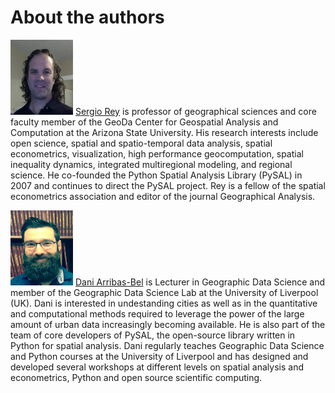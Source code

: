 # About the authors

<img src="figs/serge.jpeg" alt="Serge"
style="width:100px;height:120px;">
[Sergio Rey](http://sergerey.org/) is professor of geographical sciences and
core faculty member of the GeoDa Center for Geospatial Analysis and
Computation at the Arizona State University. His research interests include
open science, spatial and spatio-temporal data analysis, spatial econometrics,
visualization, high performance geocomputation, spatial inequality dynamics,
integrated multiregional modeling, and regional science. He co-founded the
Python Spatial Analysis Library (PySAL) in 2007 and continues to direct the
PySAL project.  Rey is a fellow of the spatial econometrics association and
editor of the journal Geographical Analysis.

<img src="figs/darribas.jpg" alt="Dani"
style="width:100px;height:120px;">
[Dani Arribas-Bel](http://darribas.org) is Lecturer in Geographic Data Science
and member of
the Geographic Data Science Lab at the University of Liverpool (UK). Dani is
interested in 
undestanding cities as well as in the quantitative and computational methods
required 
to leverage the power of the 
large amount of urban data increasingly becoming available. He is also part of
the team
of core developers of PySAL, the open-source library written in Python for
spatial
analysis. Dani regularly teaches Geographic Data Science and Python courses at
the 
University of Liverpool and has designed and developed several workshops at
different
levels on spatial analysis and econometrics, Python and open source scientific
computing.

